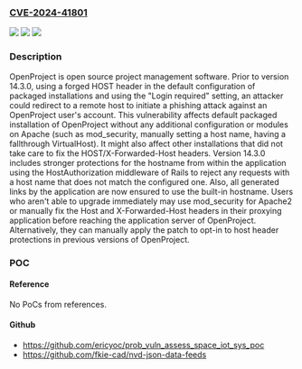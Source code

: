 ### [CVE-2024-41801](https://cve.mitre.org/cgi-bin/cvename.cgi?name=CVE-2024-41801)
![](https://img.shields.io/static/v1?label=Product&message=openproject&color=blue)
![](https://img.shields.io/static/v1?label=Version&message=%3D%20%3C%2014.3.0%20&color=brighgreen)
![](https://img.shields.io/static/v1?label=Vulnerability&message=CWE-601%3A%20URL%20Redirection%20to%20Untrusted%20Site%20('Open%20Redirect')&color=brighgreen)

### Description

OpenProject is open source project management software. Prior to version 14.3.0, using a forged HOST header in the default configuration of packaged installations and using the "Login required" setting, an attacker could redirect to a remote host to initiate a phishing attack against an OpenProject user's account. This vulnerability affects default packaged installation of OpenProject without any additional configuration or modules on Apache (such as mod_security, manually setting a host name, having a fallthrough VirtualHost). It might also affect other installations that did not take care to fix the HOST/X-Forwarded-Host headers. Version 14.3.0 includes stronger protections for the hostname from within the application using the HostAuthorization middleware of Rails to reject any requests with a host name that does not match the configured one. Also, all generated links by the application are now ensured to use the built-in hostname. Users who aren't able to upgrade immediately may use mod_security for Apache2 or manually fix the Host and X-Forwarded-Host headers in their proxying application before reaching the application server of OpenProject. Alternatively, they can manually apply the patch to opt-in to host header protections in previous versions of OpenProject.

### POC

#### Reference
No PoCs from references.

#### Github
- https://github.com/ericyoc/prob_vuln_assess_space_iot_sys_poc
- https://github.com/fkie-cad/nvd-json-data-feeds

